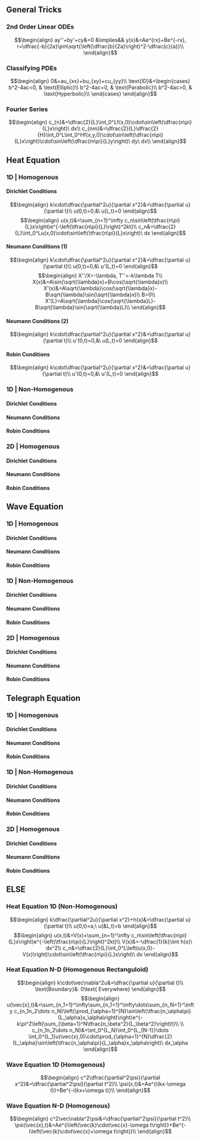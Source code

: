 ## General Tricks
### 2nd Order Linear ODEs
$$\begin{align}
ay''+by'+cy&=0 &\implies&& y(x)&=Ae^{rx}+Be^{-rx}, r=\dfrac{-b}{2a}\pm\sqrt{\left(\dfrac{b}{2a}\right)^2-\dfrac{c}{a}}\\
\end{align}$$
### Classifying PDEs
$$\begin{align}
0&=au_{xx}+bu_{xy}+cu_{yy}\\
\text{ID}&=\begin{cases}
b^2-4ac<0, & \text{Elliptic}\\
b^2-4ac=0, & \text{Parabolic}\\
b^2-4ac>0, & \text{Hyperbolic}\\
\end{cases}
\end{align}$$
### Fourier Series
$$\begin{align}
c_{n}&=\dfrac{2}{L}\int_0^Lf(x,0)\cdot\sin\left(\dfrac{n\pi}{L}x\right)\ dx\\
c_{nm}&=\dfrac{2}{L}\dfrac{2}{H}\int_0^L\int_0^Hf(x,y,0)\cdot\sin\left(\dfrac{n\pi}{L}x\right)\cdot\sin\left(\dfrac{m\pi}{L}y\right)\ dy\ dx\\
\end{align}$$

## Heat Equation
### 1D | Homogenous
#### Dirichlet Conditions
$$\begin{align}
k\cdot\dfrac{\partial^2u}{\partial x^2}&=\dfrac{\partial u}{\partial t}\\
u(0,t)=0,&\ u(L,t)=0
\end{align}$$
$$\begin{align}
u(x,t)&=\sum_{n=1}^\infty c_n\sin\left(\tfrac{n\pi}{L}x\right)e^{-\left(\tfrac{n\pi}{L}\right)^2kt}\\
c_n&=\dfrac{2}{L}\int_0^Lu(x,0)\cdot\sin\left(\tfrac{n\pi}{L}x\right)\ dx
\end{align}$$
#### Neumann Conditions (1)
$$\begin{align}
k\cdot\dfrac{\partial^2u}{\partial x^2}&=\dfrac{\partial u}{\partial t}\\
u(0,t)=0,&\ u'(L,t)=0
\end{align}$$
$$\begin{align}
X''/X=-\lambda, T''=-k\lambda T\\
X(x)&=A\sin(\sqrt{\lambda}x)+B\cos(\sqrt{\lambda}x)\\
X'(x)&=A\sqrt{\lambda}\cos(\sqrt{\lambda}x)-B\sqrt{\lambda}\sin(\sqrt{\lambda}x)\\
B=0\\
X'(L)=A\sqrt{\lambda}\cos(\sqrt{\lambda}L)-B\sqrt{\lambda}\sin(\sqrt{\lambda}L)\\
\end{align}$$
#### Neumann Conditions (2)
$$\begin{align}
k\cdot\dfrac{\partial^2u}{\partial x^2}&=\dfrac{\partial u}{\partial t}\\
u'(0,t)=0,&\ u(L,t)=0
\end{align}$$
#### Robin Conditions
$$\begin{align}
k\cdot\dfrac{\partial^2u}{\partial x^2}&=\dfrac{\partial u}{\partial t}\\
u'(0,t)=0,&\ u'(L,t)=0
\end{align}$$
### 1D | Non-Homogenous
#### Dirichlet Conditions
#### Neumann Conditions
#### Robin Conditions
### 2D | Homogenous
#### Dirichlet Conditions
#### Neumann Conditions
#### Robin Conditions
## Wave Equation
### 1D | Homogenous
#### Dirichlet Conditions
#### Neumann Conditions
#### Robin Conditions
### 1D | Non-Homogenous
#### Dirichlet Conditions
#### Neumann Conditions
#### Robin Conditions
### 2D | Homogenous
#### Dirichlet Conditions
#### Neumann Conditions
#### Robin Conditions

## Telegraph Equation 
### 1D | Homogenous
#### Dirichlet Conditions
#### Neumann Conditions
#### Robin Conditions
### 1D | Non-Homogenous
#### Dirichlet Conditions
#### Neumann Conditions
#### Robin Conditions
### 2D | Homogenous
#### Dirichlet Conditions
#### Neumann Conditions
#### Robin Conditions

## ELSE






### Heat Equation 1D (Non-Homogenous)
$$\begin{align}
k\dfrac{\partial^2u}{\partial x^2}+h(x)&=\dfrac{\partial u}{\partial t}\\
u(0,t)=a,\ u(&L,t)=b
\end{align}$$
$$\begin{align}
u(x,t)&=V(x)+\sum_{n=1}^\infty c_n\sin\left(\tfrac{n\pi}{L}x\right)e^{-\left(\tfrac{n\pi}{L}\right)^2kt}\\
V(x)&=-\dfrac{1}{k}\iint h(x)\ dx^2\\
c_n&=\dfrac{2}{L}\int_0^L\left(u(x,0)-V(x)\right)\cdot\sin\left(\tfrac{n\pi}{L}x\right)\ dx
\end{align}$$
### Heat Equation N-D (Homogenous Rectanguloid)
$$\begin{align}
k\cdot\vec\nabla^2u&=\dfrac{\partial u}{\partial t}\\
\text{Boundary}&: 0\text{ Everywhere}
\end{align}$$
$$\begin{align}
u(\vec{x},t)&=\sum_{n_1=1}^\infty\sum_{n_1=1}^\infty\dots\sum_{n_N=1}^\infty c_{n_1n_2\dots n_N}\left(\prod_{\alpha=1}^{N}\sin\left(\tfrac{n_\alpha\pi}{L_\alpha}x_\alpha\right)\right)e^{-k\pi^2\left(\sum_{\beta=1}^N\tfrac{n_\beta^2}{L_\beta^2}\right)t}\\
\\
c_{n_1n_2\dots n_N}&=\int_0^{L_N}\int_0^{L_{N-1}}\dots \int_0^{L_1}u(\vec{x},0)\cdot\prod_{\alpha=1}^{N}\dfrac{2}{L_\alpha}\sin\left(\tfrac{n_\alpha\pi}{L_\alpha}x_\alpha\right)\ dx_\alpha
\end{align}$$
### Wave Equation 1D (Homogenous)
$$\begin{align}
c^2\dfrac{\partial^2\psi}{\partial x^2}&=\dfrac{\partial^2\psi}{\partial t^2}\\
\psi(x,t)&=Ae^{i(kx-\omega t)}+Be^{-i(kx+\omega t)}\\
\end{align}$$
### Wave Equation N-D (Homogenous)
$$\begin{align}
c^2\vec\nabla^2\psi&=\dfrac{\partial^2\psi}{\partial t^2}\\
\psi(\vec{x},t)&=Ae^{i\left(\vec{k}\cdot\vec{x}-\omega t\right)}+Be^{-i\left(\vec{k}\cdot\vec{x}+\omega t\right)}\\
\end{align}$$


